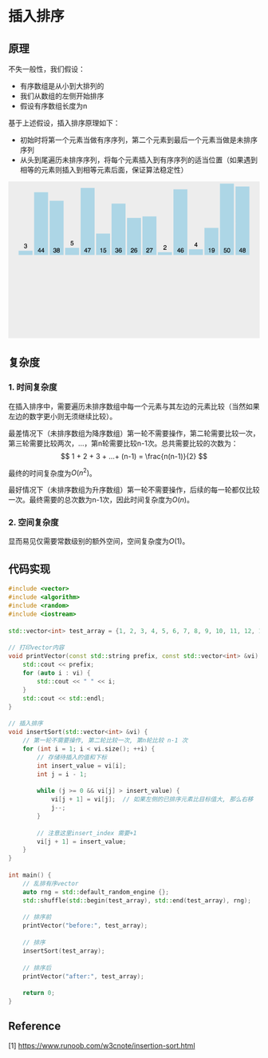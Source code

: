 # 插入排序

## 原理

不失一般性，我们假设：

* 有序数组是从小到大排列的
* 我们从数组的左侧开始排序
* 假设有序数组长度为n

基于上述假设，插入排序原理如下：

* 初始时将第一个元素当做有序序列，第二个元素到最后一个元素当做是未排序序列
* 从头到尾遍历未排序序列，将每个元素插入到有序序列的适当位置（如果遇到相等的元素则插入到相等元素后面，保证算法稳定性）

![img](image/insertionSort.gif)

## 复杂度

### 1. 时间复杂度

在插入排序中，需要遍历未排序数组中每一个元素与其左边的元素比较（当然如果左边的数字更小则无须继续比较）。

最差情况下（未排序数组为降序数组）第一轮不需要操作，第二轮需要比较一次，第三轮需要比较两次，...，第n轮需要比较n-1次。总共需要比较的次数为：
$$
1 + 2 + 3 + ...+ (n-1) = \frac{n(n-1)}{2}
$$

最终的时间复杂度为$O(n^2)$。

最好情况下（未排序数组为升序数组）第一轮不需要操作，后续的每一轮都仅比较一次。最终需要的总次数为n-1次，因此时间复杂度为$O(n)$。

### 2. 空间复杂度

显而易见仅需要常数级别的额外空间，空间复杂度为$O(1)$。

## 代码实现

```c++
#include <vector>
#include <algorithm>
#include <random>
#include <iostream>

std::vector<int> test_array = {1, 2, 3, 4, 5, 6, 7, 8, 9, 10, 11, 12, 13, 14, 15, 16, 17, 18, 19, 20, 21, 22, 23, 24, 25};

// 打印vector内容
void printVector(const std::string prefix, const std::vector<int> &vi) {
    std::cout << prefix;
    for (auto i : vi) {
        std::cout << " " << i;
    }
    std::cout << std::endl;
}

// 插入排序
void insertSort(std::vector<int> &vi) {
    // 第一轮不需要操作, 第二轮比较一次, 第n轮比较 n-1 次
    for (int i = 1; i < vi.size(); ++i) {
        // 存储待插入的值和下标
        int insert_value = vi[i];
        int j = i - 1;

        while (j >= 0 && vi[j] > insert_value) {
            vi[j + 1] = vi[j];  // 如果左侧的已排序元素比目标值大, 那么右移
            j--;
        }

        // 注意这里insert_index 需要+1
        vi[j + 1] = insert_value;
    }
}

int main() {
    // 乱排有序vector
    auto rng = std::default_random_engine {};
    std::shuffle(std::begin(test_array), std::end(test_array), rng);

    // 排序前
    printVector("before:", test_array);

    // 排序
    insertSort(test_array);

    // 排序后
    printVector("after:", test_array);

    return 0;
}
```

## Reference

[1] <https://www.runoob.com/w3cnote/insertion-sort.html>
